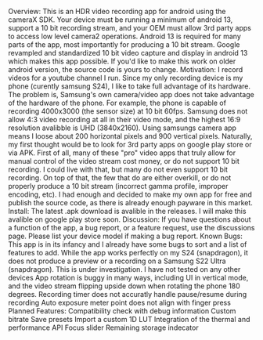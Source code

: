 Overview:
This is an HDR video recording app for android using the cameraX SDK. Your device must be running a minimum of android 13, support a 10 bit recording stream, and your OEM must allow 3rd party apps to access low level camera2 operations.
Android 13 is required for many parts of the app, most importantly for producing a 10 bit stream. Google revampled and standardized 10 bit video capture and display in android 13 which makes this app possible. If you'd like to make this work on older android version, the source code is yours to change.
Motivation:
I record videos for a youtube channel I run. Since my only recording device is my phone (curently samsung S24), I like to take full advantage of its hardware. The problem is, Samsung's own camera/video app does not take advantage of the hardware of the phone. For example, the phone is capable of recording 4000x3000 (the sensor size) at 10 bit 60fps. Samsung does not allow 4:3 video recording at all in their video mode, and the highest 16:9 resolution avalibble is UHD (3840x2160). Using samsungs camera app means I loose about 200 horizontal pixels and 900 vertical pixels. 
Naturally, my first thought would be to look for 3rd party apps on google play store or via APK. First of all, many of these "pro" video apps that truly allow for manual control of the video stream cost money, or do not support 10 bit recording. I could live with that, but many do not even support 10 bit recording. On top of that, the few that do are either overkill, or do not properly produce a 10 bit stream (incorrect gamma profile, improper encoding, etc). I had enough and decided to make my own app for free and publish the source code, as there is already enough payware in this market.
Install:
The latest .apk download is avalible in the releases. I will make this avalible on google play store soon.
Discussion:
If you have questions about a function of the app, a bug report, or a feature request, use the discussions page. Please list your device model if making a bug report.
Known Bugs:
This app is in its infancy and I already have some bugs to sort and a list of features to add.
While the app works perfectly on my S24 (snapdragon), it does not produce a preview or a recording on a Samsung S22 Ultra (snapdragon). This is under investigation. I have not tested on any other devices
App rotation is buggy in many ways, including UI in vertical mode, and the video stream flipping upside down when rotating the phone 180 degrees.
Recording timer does not accuratly handle pause/resume during recording
Auto exposure meter point does not align with finger press
Planned Features:
Compatibility check with debug information
Custom bitrate
Save presets
Import a custom 1D LUT
Integration of the thermal and performance API
Focus slider
Remaining storage indecator
